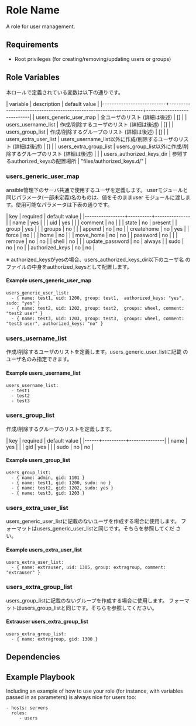 Role Name
=========

A role for user management.

Requirements
------------

* Root privileges (for creating/removing/updating users or groups)

Role Variables
--------------

本ロールで定義されている変数は以下の通りです。

| variable                  | description                                                       | default value              |
|---------------------------+-------------------------------------------------------------------+----------------------------|
| users_generic_user_map    | 全ユーザのリスト (詳細は後述)                                     | []                         |
| users_username_list       | 作成/削除するユーザのリスト (詳細は後述)                          | []                         |
| users_group_list          | 作成/削除するグループのリスト (詳細は後述)                        | []                         |
| users_extra_user_list     | users_username_list以外に作成/削除するユーザのリスト (詳細は後述) | []                         |
| users_extra_group_list    | users_group_list以外に作成/削除するグループのリスト (詳細は後述)  |                            |
| users_authorized_keys_dir | 参照するauthorized_keysの配置場所                                 | "files/authorized_keys.d/" |


### users_generic_user_map

ansible管理下のサーバ共通で使用するユーザを定義します。
userモジュールと同じパラメータ(一部未定義)名のものは、値をそのままuser
モジュールに渡します。使用可能なパラメータは下表の通りです。

| key             | required | default value |
|-----------------+----------+---------------|
| name            | yes      |               |
| uid             | yes      |               |
| comment         | no       |               |
| state           | no       | present       |
| group           | yes      |               |
| groups          | no       |               |
| append          | no       | no            |
| createhome      | no       | yes           |
| force           | no       |               |
| home            | no       |               |
| move_home       | no       | no            |
| password        | no       |               |
| remove          | no       | no            |
| shell           | no       |               |
| update_password | no       | always        |
| sudo            | no       | no            |
| authorized_keys | no       | no            |

※ authorized_keysがyesの場合、users_authorized_keys_dir以下のユーザ名
   のファイルの中身をauthorized_keysとして配置します。

#### Example users_generic_user_map

```
users_generic_user_list:
  - { name: test1, uid: 1200, group: test1,  authorized_keys: "yes", sudo: "yes" }
  - { name: test2, uid: 1202, group: test2,  groups: wheel, comment: "test2 user" }
  - { name: test3, uid: 1203, group: test3,  groups: wheel, comment: "test3 user", authorized_keys: "no" }
```

### users_username_list

作成/削除するユーザのリストを定義します。users_generic_user_listに記載
のユーザ名のみ指定できます。

#### Example users_username_list

```
users_username_list:
  - test1
  - test2
  - test3
```

### users_group_list

作成/削除するグループのリストを定義します。

| key  | required | default value |
|------+----------+---------------|
| name | yes      |               |
| gid  | yes      |               |
| sudo | no       | no            |

#### Example users_group_list

```
users_group_list:
  - { name: admin, gid: 1101 }
  - { name: test1, gid: 1200, sudo: no }
  - { name: test2, gid: 1202, sudo: yes }
  - { name: test3, gid: 1203 }
```

### users_extra_user_list

users_generic_user_listに記載のないユーザを作成する場合に使用します。
フォーマットはusers_generic_user_listと同じです。そちらを参照してくだ
さい。

#### Example users_extra_user_list

```
users_extra_user_list:
  - { name: extrauser, uid: 1305, group: extragroup, comment: "extrauser" }
```

### users_extra_group_list

users_group_listに記載のないグループを作成する場合に使用します。
フォーマットはusers_group_listと同じです。そちらを参照してください。

#### Extrauser users_extra_group_list

```
users_extra_group_list:
  - { name: extragroup, gid: 1300 }
```


Dependencies
------------


Example Playbook
----------------

Including an example of how to use your role (for instance, with variables passed in as parameters) is always nice for users too:

    - hosts: servers
      roles:
         - users
